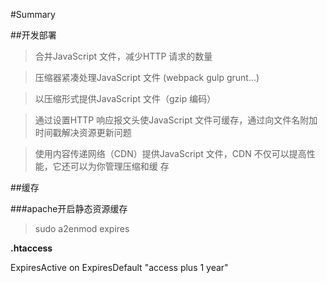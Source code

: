 #Summary

##开发部署

> 合并JavaScript 文件，减少HTTP 请求的数量

> 压缩器紧凑处理JavaScript 文件 (webpack gulp grunt...)

> 以压缩形式提供JavaScript 文件（gzip 编码）

> 通过设置HTTP 响应报文头使JavaScript 文件可缓存，通过向文件名附加时间戳解决资源更新问题

>使用内容传递网络（CDN）提供JavaScript 文件，CDN 不仅可以提高性能，它还可以为你管理压缩和缓
 存


##缓存

###apache开启静态资源缓存

> sudo a2enmod expires

__.htaccess__

<IfModule mod_expires.c>
  <FilesMatch "\.(jpg|jpeg|png|gif|js|css|htm|html)$">
  ExpiresActive on
  ExpiresDefault "access plus 1 year"
  </FilesMatch>
</IfModule>

